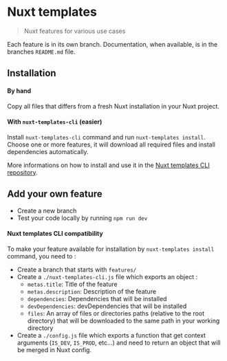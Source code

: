 # Nuxt templates

> Nuxt features for various use cases

Each feature is in its own branch. Documentation, when available, is in the branches `README.md` file.

## Installation

#### By hand

Copy all files that differs from a fresh Nuxt installation in your Nuxt project.

#### With `nuxt-templates-cli` (easier)

Install `nuxt-templates-cli` command and run `nuxt-templates install`. Choose one or more features, it will download all required files and install dependencies automatically.

More informations on how to install and use it in the [Nuxt templates CLI repository](https://github.com/quentinneyraud/nuxt-templates-cli).

## Add your own feature

- Create a new branch
- Test your code locally by running `npm run dev`

#### Nuxt templates CLI compatibility

To make your feature available for installation by `nuxt-templates install` command, you need to :

- Create a branch that starts with `features/`
- Create a `./nuxt-templates-cli.js` file which exports an object :
	- `metas.title`: Title of the feature
	- `metas.description`: Description of the feature
	- `dependencies`: Dependencies that will be installed
	- `devDependencies`: devDependencies that will be installed
	- `files`: An array of files or directories paths (relative to the root directory) that will be downloaded to the same path in your working directory
- Create a `./config.js` file which exports a function that get context arguments (`IS_DEV`, `IS_PROD`, etc...) and need to return an object that will be merged in Nuxt config.